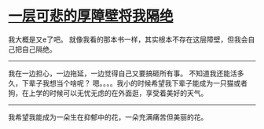 # [一层可悲的厚障壁将我隔绝](https://github.com/AlexiFeng/gitblog/issues/18)

我大概是又e了吧。
就像我看的那本书一样，其实根本不存在这层障壁，但我会自己把自己隔绝。

---
我在一边担心，一边拖延，一边觉得自己又要搞砸所有事。
不知道我还能活多久，下辈子我想当个啥呢？
嗯。。。。我小的时候希望我下辈子能成为一只猫或者狗，在上学的时候可以无忧无虑的在外面逛，享受着美好的天气。

---
我希望我能成为一朵生在抑郁中的花，一朵充满痛苦但美丽的花。